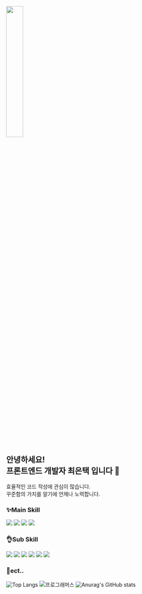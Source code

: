 <div>

  <img width="30%" src="https://github.com/euntaek419/euntaek419/assets/100109284/afeb686c-2a15-47f5-b07e-0a3cdffa3daf"/>

  ## 안녕하세요! <br/> 프론트엔드 개발자 최은택 입니다 👋


  효율적인 코드 작성에 관심이 많습니다. <br/> 꾸준함의 가치를 알기에 언제나 노력합니다.

  <div>

  ### ✨Main Skill
  
  </div>

  <img src="https://img.shields.io/badge/html5-E34F26?style=for-the-badge&logo=html5&logoColor=white">
  <img src="https://img.shields.io/badge/css-1572B6?style=for-the-badge&logo=css3&logoColor=white">
  <img src="https://img.shields.io/badge/javascript-F7DF1E?style=for-the-badge&logo=javascript&logoColor=black">
  <img src='https://img.shields.io/badge/Vue.js-35495E?style=for-the-badge&logo=vuedotjs&logoColor=4FC08D'/>


  ### 👌Sub Skill

  <div>
    <img src="https://img.shields.io/badge/python-3776AB?style=for-the-badge&logo=python&logoColor=white">
    <img src="https://img.shields.io/badge/Visual Studio Code-007ACC?style=for-the-badge&logo=Visual Studio Code&logoColor=white"/>
    <img src="https://img.shields.io/badge/springboot-6DB33F?style=for-the-badge&logo=springboot&logoColor=white">
    <img src="https://img.shields.io/badge/mysql-4479A1?style=for-the-badge&logo=mysql&logoColor=white"> 
    <img src="https://img.shields.io/badge/mariaDB-003545?style=for-the-badge&logo=mariaDB&logoColor=white">
    <img src="https://img.shields.io/badge/bootstrap-7952B3?style=for-the-badge&logo=bootstrap&logoColor=white">
  </div>

  <div>
    
  ### 👀ect..
  ![Top Langs](https://github-readme-stats.vercel.app/api/top-langs/?username=6810779s&layout=compact&theme=tokyonight) 
  ![프로그래머스](https://github.com/euntaek419/euntaek419/assets/100109284/ce3a9cac-0466-459f-87b3-5fb28b341ace)
  ![Anurag's GitHub stats](https://github-readme-stats.vercel.app/api?username=euntaek419&show_icons=true&theme=vue-dark)
  </div>

<!--
**euntaek419/euntaek419** is a ✨ _special_ ✨ repository because its `README.md` (this file) appears on your GitHub profile.

Here are some ideas to get you started:

- 🔭 I’m currently working on ...
- 🌱 I’m currently learning ...
- 👯 I’m looking to collaborate on ...
- 🤔 I’m looking for help with ...
- 💬 Ask me about ...
- 📫 How to reach me: ...
- 😄 Pronouns: ...
- ⚡ Fun fact: ...
-->

</div>